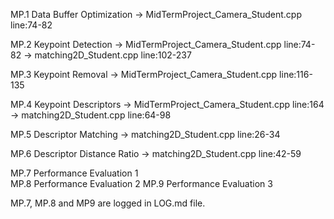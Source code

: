MP.1 Data Buffer Optimization  -> MidTermProject_Camera_Student.cpp line:74-82

MP.2 Keypoint Detection        -> MidTermProject_Camera_Student.cpp line:74-82
                               -> matching2D_Student.cpp            line:102-237
    
MP.3 Keypoint Removal          -> MidTermProject_Camera_Student.cpp line:116-135

MP.4 Keypoint Descriptors      -> MidTermProject_Camera_Student.cpp line:164
                               -> matching2D_Student.cpp            line:64-98

MP.5 Descriptor Matching       -> matching2D_Student.cpp            line:26-34

MP.6 Descriptor Distance Ratio -> matching2D_Student.cpp            line:42-59

MP.7 Performance Evaluation 1  
MP.8 Performance Evaluation 2
MP.9 Performance Evaluation 3

MP.7, MP.8 and MP9 are logged in LOG.md file.

